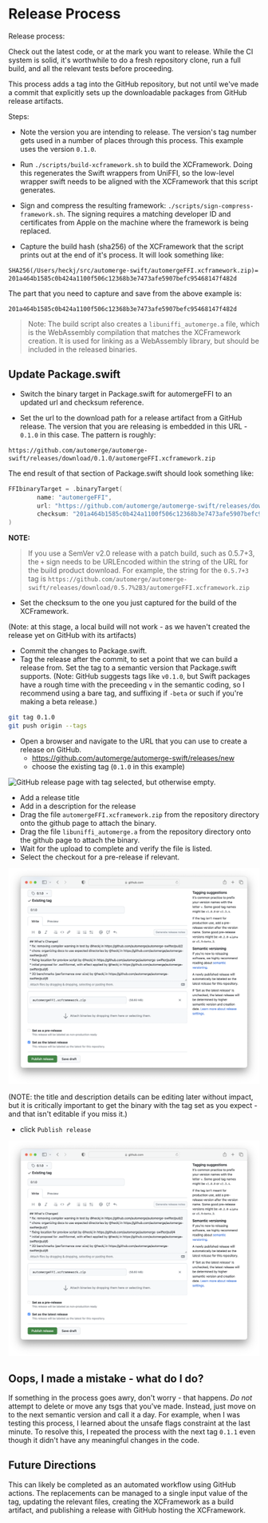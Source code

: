 # Release Process

Release process:

Check out the latest code, or at the mark you want to release.
While the CI system is solid, it's worthwhile to do a fresh repository clone, run a full build, and all the relevant tests before proceeding.

This process adds a tag into the GitHub repository, but not until we've made a commit that explicitly sets up the downloadable packages from GitHub release artifacts.

Steps:

- Note the version you are intending to release.
The version's tag number gets used in a number of places through this process.
This example uses the version `0.1.0`.

- Run `./scripts/build-xcframework.sh` to build the XCFramework.
Doing this regenerates the Swift wrappers from UniFFI, so the low-level wrapper swift needs to be aligned with the XCFramework that this script generates.

- Sign and compress the resulting framework: `./scripts/sign-compress-framework.sh`.
The signing requires a matching developer ID and certificates from Apple on the machine where the framework is being replaced.

- Capture the build hash (sha256) of the XCFramework that the script prints out at the end of it's process.
It will look something like:

```
SHA256(/Users/heckj/src/automerge-swift/automergeFFI.xcframework.zip)= 201a464b1585c0b424a1100f506c12368b3e7473afe5907befc95468147f482d
```

The part that you need to capture and save from the above example is:

```
201a464b1585c0b424a1100f506c12368b3e7473afe5907befc95468147f482d
```

> Note: The build script also creates a `libuniffi_automerge.a` file, which is the WebAssembly compilation that matches the XCFramework creation. It is used for linking as a WebAssembly library, but should be included in the released binaries.

## Update Package.swift

- Switch the binary target in Package.swift for automergeFFI to an updated url and checksum reference.

- Set the url to the download path for a release artifact from a GitHub release.
The version that you are releasing is embedded in this URL - `0.1.0` in this case.
The pattern is roughly:

```
https://github.com/automerge/automerge-swift/releases/download/0.1.0/automergeFFI.xcframework.zip
```

The end result of that section of Package.swift should look something like:

```swift
FFIbinaryTarget = .binaryTarget(
        name: "automergeFFI",
        url: "https://github.com/automerge/automerge-swift/releases/download/0.1.0/automergeFFI.xcframework.zip",
        checksum: "201a464b1585c0b424a1100f506c12368b3e7473afe5907befc95468147f482d"
)
```

**NOTE:**
> If you use a SemVer v2.0 release with a patch build, such as 0.5.7+3, the `+` sign needs to be URLEncoded within the string of the URL for the build product download. For example, the string for the `0.5.7+3` tag is `https://github.com/automerge/automerge-swift/releases/download/0.5.7%2B3/automergeFFI.xcframework.zip`

- Set the checksum to the one you just captured for the build of the XCFramework.

(Note: at this stage, a local build will not work - as we haven't created the release yet on GitHub with its artifacts)

- Commit the changes to Package.swift.
- Tag the release after the commit, to set a point that we can build a release from.
Set the tag to a semantic version that Package.swift supports.
(Note: GitHub suggests tags like `v0.1.0`, but Swift packages have a rough time with the preceeding `v` in the semantic coding, so I recommend using a bare tag, and suffixing if `-beta` or such if you're making a beta release.)

```bash
git tag 0.1.0
git push origin --tags
```

- Open a browser and navigate to the URL that you can use to create a release on GitHub.
  - https://github.com/automerge/automerge-swift/releases/new
  - choose the existing tag (`0.1.0` in this example)

![GitHub release page with tag selected, but otherwise empty.](./github_release_empty.png)

  - Add a release title
  - Add in a description for the release
  - Drag the file `automergeFFI.xcframework.zip` from the repository directory onto the github page to attach the binary.
  - Drag the file `libuniffi_automerge.a` from the repository directory onto the github page to attach the binary.
  - Wait for the upload to complete and verify the file is listed.
  - Select the checkout for a pre-release if relevant.

![GitHub release page with tag selected, details filled, and binary uploaded.](./github_release_ready.png)

(NOTE: the title and description details can be editing later without impact, but it is critically important to get the binary with the tag set as you expect - and that isn't editable if you miss it.)

- click `Publish release`

![GitHub release page after creation.](./github_release_ready.png)

## Oops, I made a mistake - what do I do?

If something in the process goes awry, don't worry - that happens.
_Do not_ attempt to delete or move any tsgs that you've made.
Instead, just move on to the next semantic version and call it a day.
For example, when I was testing this process, I learned about the unsafe flags constraint at the last minute.
To resolve this, I repeated the process with the next tag `0.1.1` even though it didn't have any meaningful changes in the code.

## Future Directions

This can likely be completed as an automated workflow using GitHub actions.
The replacements can be managed to a single input value of the tag, updating the relevant files, creating the XCFramework as a build artifact, and publishing a release with GitHub hosting the XCFramework.
